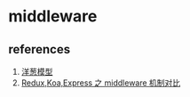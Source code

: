 # middleware

## references

1. [洋葱模型](https://www.jianshu.com/p/dce0727002a6)
2. [Redux,Koa,Express 之 middleware 机制对比](https://www.jianshu.com/p/922194db2ae2)
